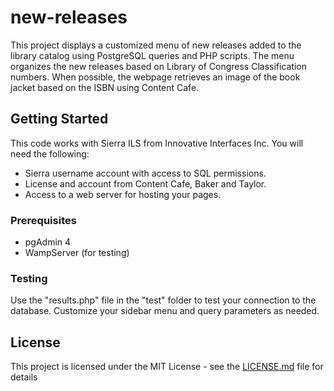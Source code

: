 # new-releases

This project displays a customized menu of new releases added to the library catalog using PostgreSQL queries and PHP scripts. The menu organizes the new releases based on Library of Congress Classification numbers. When possible, the webpage retrieves an image of the book jacket based on the ISBN using Content Cafe.

## Getting Started

This code works with Sierra ILS from Innovative Interfaces Inc.
You will need the following:
* Sierra username account with access to SQL permissions.
* License and account from Content Cafe, Baker and Taylor.
* Access to a web server for hosting your pages.

### Prerequisites

* pgAdmin 4
* WampServer (for testing)

### Testing

Use the "results.php" file in the "test" folder to test your connection to the database.
Customize your sidebar menu and query parameters as needed.

## License

This project is licensed under the MIT License - see the [LICENSE.md](LICENSE.md) file for details
